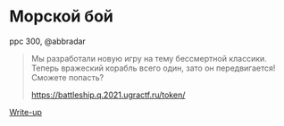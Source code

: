 # Морской бой

ppc 300, @abbradar

> Мы разработали новую игру на тему бессмертной классики. Теперь вражеский корабль всего один, зато он передвигается! Сможете попасть?
>
> https://battleship.q.2021.ugractf.ru/token/

[Write-up](WRITEUP.md)
